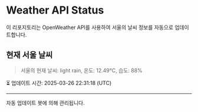 
# Weather API Status

이 리포지토리는 OpenWeather API를 사용하여 서울의 날씨 정보를 자동으로 업데이트합니다.

## 현재 서울 날씨
> 서울의 현재 날씨: light rain, 온도: 12.49°C, 습도: 88%

⏳ 업데이트 시간: 2025-03-26 22:31:18 (UTC)

---
자동 업데이트 봇에 의해 관리됩니다.
